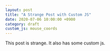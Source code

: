 ```yaml
---
layout: post
title: "A Strange Post with Custom JS"
date: 2020-07-06 10:00:00 +0900
category: draft
custom_js: mouse_coords
---
```


This post is strange. It also has some custom js.
